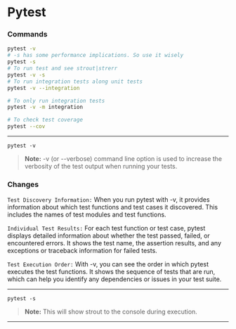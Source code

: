 # Pytest

### Commands
```bash
pytest -v 
# -s has some performance implications. So use it wisely 
pytest -s 
# To run test and see strout|strerr 
pytest -v -s 
# To run integration tests along unit tests
pytest -v --integration 

# To only run integration tests
pytest -v -m integration

# To check test coverage
pytest --cov
```
---
`pytest -v`

> **Note:** -v (or --verbose) command line option is used to increase the verbosity of the test output when running your tests.

### Changes 
`Test Discovery Information:` 
When you run pytest with -v, it provides information about which test functions and test cases it discovered. 
This includes the names of test modules and test functions.

`Individual Test Results:` 
For each test function or test case, pytest displays detailed information 
about whether the test passed, failed, or encountered errors. 
It shows the test name, the assertion results, and any exceptions or traceback information for failed tests.

`Test Execution Order:` 
With -v, you can see the order in which pytest executes the test functions. 
It shows the sequence of tests that are run, which can help you identify any dependencies or issues in your test suite.

---
`pytest -s`
> **Note:** This will show strout to the console during execution.

---
